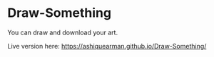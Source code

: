 # Draw-Something

You can draw and download your art.

Live version here: https://ashiquearman.github.io/Draw-Something/

